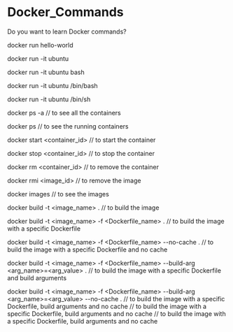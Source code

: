 # Docker_Commands
Do you want to learn Docker commands?

docker run hello-world

docker run -it ubuntu

docker run -it ubuntu bash

docker run -it ubuntu /bin/bash

docker run -it ubuntu /bin/sh

docker ps -a  // to see all the containers

docker ps // to see the running containers

docker start <container_id> // to start the container

docker stop <container_id> // to stop the container

docker rm <container_id> // to remove the container

docker rmi <image_id> // to remove the image

docker images // to see the images

docker build -t <image_name> . // to build the image


docker build -t <image_name> -f <Dockerfile_name> . // to build the image with a specific Dockerfile

docker build -t <image_name> -f <Dockerfile_name> --no-cache . // to build the image with a specific Dockerfile and no cache

docker build -t <image_name> -f <Dockerfile_name> --build-arg <arg_name>=<arg_value> . // to build the image with a specific Dockerfile and build arguments

docker build -t <image_name> -f <Dockerfile_name> --build-arg <arg_name>=<arg_value> --no-cache . // to build the image with a specific Dockerfile, build arguments and no 
cache    // to build the image with a specific Dockerfile, build arguments and no cache  // to build the image with a specific Dockerfile, build arguments and no cache

